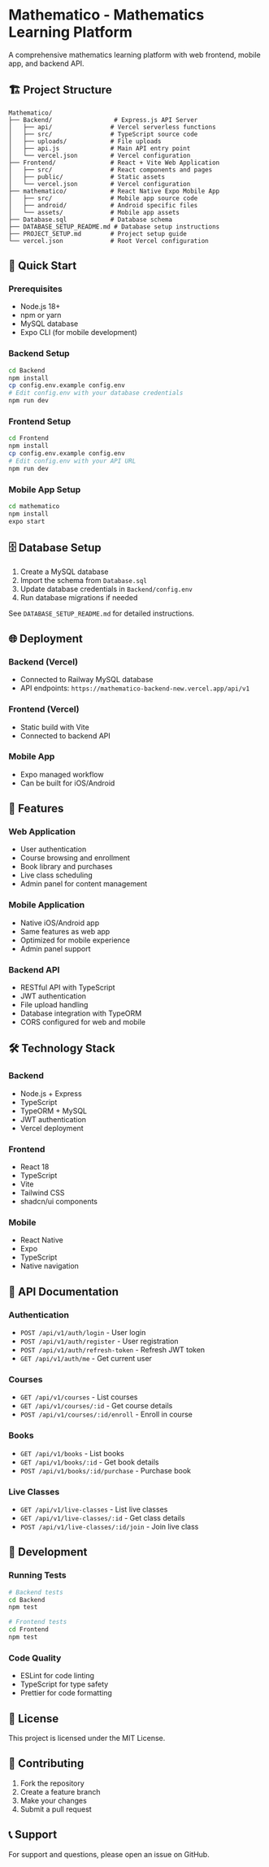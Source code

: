 # Mathematico - Mathematics Learning Platform

A comprehensive mathematics learning platform with web frontend, mobile app, and backend API.

## 🏗️ Project Structure

```
Mathematico/
├── Backend/                 # Express.js API Server
│   ├── api/                # Vercel serverless functions
│   ├── src/                # TypeScript source code
│   ├── uploads/            # File uploads
│   ├── api.js              # Main API entry point
│   └── vercel.json         # Vercel configuration
├── Frontend/               # React + Vite Web Application
│   ├── src/                # React components and pages
│   ├── public/             # Static assets
│   └── vercel.json         # Vercel configuration
├── mathematico/            # React Native Expo Mobile App
│   ├── src/                # Mobile app source code
│   ├── android/            # Android specific files
│   └── assets/             # Mobile app assets
├── Database.sql            # Database schema
├── DATABASE_SETUP_README.md # Database setup instructions
├── PROJECT_SETUP.md        # Project setup guide
└── vercel.json             # Root Vercel configuration
```

## 🚀 Quick Start

### Prerequisites
- Node.js 18+
- npm or yarn
- MySQL database
- Expo CLI (for mobile development)

### Backend Setup
```bash
cd Backend
npm install
cp config.env.example config.env
# Edit config.env with your database credentials
npm run dev
```

### Frontend Setup
```bash
cd Frontend
npm install
cp config.env.example config.env
# Edit config.env with your API URL
npm run dev
```

### Mobile App Setup
```bash
cd mathematico
npm install
expo start
```

## 🗄️ Database Setup

1. Create a MySQL database
2. Import the schema from `Database.sql`
3. Update database credentials in `Backend/config.env`
4. Run database migrations if needed

See `DATABASE_SETUP_README.md` for detailed instructions.

## 🌐 Deployment

### Backend (Vercel)
- Connected to Railway MySQL database
- API endpoints: `https://mathematico-backend-new.vercel.app/api/v1`

### Frontend (Vercel)
- Static build with Vite
- Connected to backend API

### Mobile App
- Expo managed workflow
- Can be built for iOS/Android

## 📱 Features

### Web Application
- User authentication
- Course browsing and enrollment
- Book library and purchases
- Live class scheduling
- Admin panel for content management

### Mobile Application
- Native iOS/Android app
- Same features as web app
- Optimized for mobile experience
- Admin panel support

### Backend API
- RESTful API with TypeScript
- JWT authentication
- File upload handling
- Database integration with TypeORM
- CORS configured for web and mobile

## 🛠️ Technology Stack

### Backend
- Node.js + Express
- TypeScript
- TypeORM + MySQL
- JWT authentication
- Vercel deployment

### Frontend
- React 18
- TypeScript
- Vite
- Tailwind CSS
- shadcn/ui components

### Mobile
- React Native
- Expo
- TypeScript
- Native navigation

## 📄 API Documentation

### Authentication
- `POST /api/v1/auth/login` - User login
- `POST /api/v1/auth/register` - User registration
- `POST /api/v1/auth/refresh-token` - Refresh JWT token
- `GET /api/v1/auth/me` - Get current user

### Courses
- `GET /api/v1/courses` - List courses
- `GET /api/v1/courses/:id` - Get course details
- `POST /api/v1/courses/:id/enroll` - Enroll in course

### Books
- `GET /api/v1/books` - List books
- `GET /api/v1/books/:id` - Get book details
- `POST /api/v1/books/:id/purchase` - Purchase book

### Live Classes
- `GET /api/v1/live-classes` - List live classes
- `GET /api/v1/live-classes/:id` - Get class details
- `POST /api/v1/live-classes/:id/join` - Join live class

## 🔧 Development

### Running Tests
```bash
# Backend tests
cd Backend
npm test

# Frontend tests
cd Frontend
npm test
```

### Code Quality
- ESLint for code linting
- TypeScript for type safety
- Prettier for code formatting

## 📝 License

This project is licensed under the MIT License.

## 🤝 Contributing

1. Fork the repository
2. Create a feature branch
3. Make your changes
4. Submit a pull request

## 📞 Support

For support and questions, please open an issue on GitHub.
